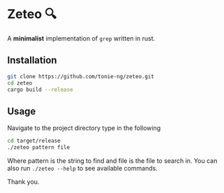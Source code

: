 # Zeteo 🔍
A **minimalist** implementation of `grep` written in rust.
## Installation
```bash
git clone https://github.com/tonie-ng/zeteo.git
cd zeteo
cargo build --release
```

## Usage
Navigate to the project directory type in the following
```bash
cd target/release
./zeteo pattern file
```
Where pattern is the string to find and file is the file to search in.
You can also run `./zeteo --help` to see available commands.

Thank you.
